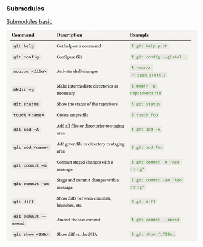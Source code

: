 ### Submodules

[Submodules basic](https://chrisjean.com/git-submodules-adding-using-removing-and-updating/)

![](master/chapter1git.png)
